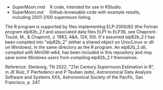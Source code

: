 - SuperMoon.rmd &nbsp;&nbsp; R code, intended for use in RStudio.<br />
- SuperMoon.md &nbsp;&nbsp;&nbsp; Github-browsable code with example results, including 2001-2100 supermoon listing.

The R program is supported by files implementing ELP-2000/82 (the Fortran program elp82b_2.f and associated data files ELP1 to ELP36, see Chapront-Touzé, M., & Chapront, J. 1983, A&A, 124, 50). It's assumed elp82b_2.f has been compiled into "elp82b_2" (either a shared object on Unix/Linux or dll on Windows), in the same directory as the R program. An elp82b_2.dll, compiled with MinGW-w64, has been included in this repository and may save some Windows users from compiling elp82b_2.f themselves.

Reference: Stenborg, TN 2022, "21st Century Supermoon Estimation in R", in JE Ruiz, F Pierfederici and P Teuben (eds), Astronomical Data Analysis Software and Systems XXX, Astronomical Society of the Pacific, San Francisco, p. 247.

